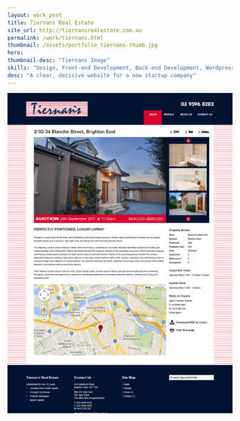 ```yaml
---
layout: work_post
title: Tiernans Real Estate
site_url: http://tiernansrealestate.com.au
permalink: /work/tiernans.html
thumbnail: /assets/portfolio_tiernans-thumb.jpg
hero: 
thumbnail-desc: "Tiernans Image"
skills: "Design, Front-end Development, Back-end Development, Wordpress, UX, Content Strategy"
desc: "A clear, decisive website for a new startup company"
---
```


<img src="/assets/portfolio_tiernans-full.jpg" alt="">

